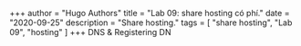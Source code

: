 +++
author = "Hugo Authors"
title = "Lab 09: share hosting có phí."
date = "2020-09-25"
description = "Share hosting."
tags = [
    "share hosting",
	"Lab 09",
    "hosting"
]
+++
DNS & Registering DN
<!--more-->